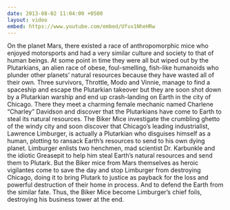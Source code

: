 ```yaml
---
date: 2013-08-02 11:04:00 +0500
layout: video
embed: https://www.youtube.com/embed/Ufvx1NheHRw
---
```

On the planet Mars, there existed a race of anthropomorphic mice who enjoyed motorsports and had a very similar culture and society to that of human beings. At some point in time they were all but wiped out by the Plutarkians, an alien race of obese, foul-smelling, fish-like humanoids who plunder other planets’ natural resources because they have wasted all of their own. Three survivors, Throttle, Modo and Vinnie, manage to find a spaceship and escape the Plutarkian takeover but they are soon shot down by a Plutarkian warship and end up crash-landing on Earth in the city of Chicago. There they meet a charming female mechanic named Charlene “Charley” Davidson and discover that the Plutarkians have come to Earth to steal its natural resources. The Biker Mice investigate the crumbling ghetto of the windy city and soon discover that Chicago’s leading industrialist, Lawrence Limburger, is actually a Plutarkian who disguises himself as a human, plotting to ransack Earth’s resources to send to his own dying planet. Limburger enlists two henchmen, mad scientist Dr. Karbunkle and the idiotic Greasepit to help him steal Earth’s natural resources and send them to Plutark. But the Biker mice from Mars themselves as heroic vigilantes come to save the day and stop Limburger from destroying Chicago, doing it to bring Plutark to justice as payback for the loss and powerful destruction of their home in process. And to defend the Earth from the similar fate. Thus, the Biker Mice become Limburger’s chief foils, destroying his business tower at the end.